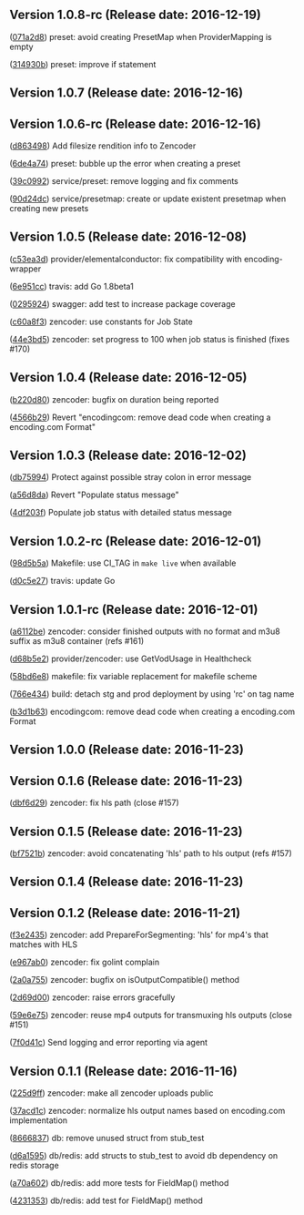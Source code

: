 ## Version 1.0.8-rc (Release date: 2016-12-19)

([071a2d8](https://github.com/nytimes/video-transcoding-api/commit/071a2d8)) preset: avoid creating PresetMap when ProviderMapping is empty 

([314930b](https://github.com/nytimes/video-transcoding-api/commit/314930b)) preset: improve if statement 




## Version 1.0.7 (Release date: 2016-12-16)



## Version 1.0.6-rc (Release date: 2016-12-16)

([d863498](https://github.com/nytimes//commit/d863498)) Add filesize rendition info to Zencoder 


([6de4a74](https://github.com/nytimes//commit/6de4a74)) preset: bubble up the error when creating a preset 

([39c0992](https://github.com/nytimes//commit/39c0992)) service/preset: remove logging and fix comments 

([90d24dc](https://github.com/nytimes//commit/90d24dc)) service/presetmap: create or update existent presetmap when creating new presets 




## Version 1.0.5 (Release date: 2016-12-08)
([c53ea3d](https://github.com/nytimes/video-transcoding-api/commit/c53ea3d)) provider/elementalconductor: fix compatibility with encoding-wrapper 

([6e951cc](https://github.com/nytimes/video-transcoding-api/commit/6e951cc)) travis: add Go 1.8beta1 

([0295924](https://github.com/nytimes/video-transcoding-api/commit/0295924)) swagger: add test to increase package coverage 


([c60a8f3](https://github.com/nytimes/video-transcoding-api/commit/c60a8f3)) zencoder: use constants for Job State 

([44e3bd5](https://github.com/nytimes/video-transcoding-api/commit/44e3bd5)) zencoder: set progress to 100 when job status is finished (fixes #170) 




## Version 1.0.4 (Release date: 2016-12-05)

([b220d80](https://github.com/nytimes/video-transcoding-api/commit/b220d80)) zencoder: bugfix on duration being reported 


([4566b29](https://github.com/nytimes/video-transcoding-api/commit/4566b29)) Revert "encodingcom: remove dead code when creating a encoding.com Format" 




## Version 1.0.3 (Release date: 2016-12-02)

([db75994](https://github.com/nytimes/video-transcoding-api/commit/db75994)) Protect against possible stray colon in error message 

([a56d8da](https://github.com/nytimes/video-transcoding-api/commit/a56d8da)) Revert "Populate status message" 


([4df203f](https://github.com/nytimes/video-transcoding-api/commit/4df203f)) Populate job status with detailed status message 




## Version 1.0.2-rc (Release date: 2016-12-01)
([98d5b5a](https://github.com/nytimes/video-transcoding-api/commit/98d5b5a)) Makefile: use CI_TAG in `make live` when available 

([d0c5e27](https://github.com/nytimes/video-transcoding-api/commit/d0c5e27)) travis: update Go 




## Version 1.0.1-rc (Release date: 2016-12-01)

([a6112be](https://github.com/nytimes/video-transcoding-api/commit/a6112be)) zencoder: consider finished outputs with no format and m3u8 suffix as m3u8 container (refs #161) 


([d68b5e2](https://github.com/nytimes/video-transcoding-api/commit/d68b5e2)) provider/zencoder: use GetVodUsage in Healthcheck 




([58bd6e8](https://github.com/nytimes/video-transcoding-api/commit/58bd6e8)) makefile: fix variable replacement for makefile scheme 

([766e434](https://github.com/nytimes/video-transcoding-api/commit/766e434)) build: detach stg and prod deployment by using 'rc' on tag name 

([b3d1b63](https://github.com/nytimes/video-transcoding-api/commit/b3d1b63)) encodingcom: remove dead code when creating a encoding.com Format 




## Version 1.0.0 (Release date: 2016-11-23)



## Version 0.1.6 (Release date: 2016-11-23)
([dbf6d29](https://github.com/nytimes/video-transcoding-api/commit/dbf6d29)) zencoder: fix hls path (close #157) 




## Version 0.1.5 (Release date: 2016-11-23)
([bf7521b](https://github.com/nytimes/video-transcoding-api/commit/bf7521b)) zencoder: avoid concatenating 'hls' path to hls output (refs #157) 





## Version 0.1.4 (Release date: 2016-11-23)




## Version 0.1.2 (Release date: 2016-11-21)

([f3e2435](https://github.com/nytimes/video-transcoding-api/commit/f3e2435)) zencoder: add PrepareForSegmenting: 'hls' for mp4's that matches with HLS 

([e967ab0](https://github.com/nytimes/video-transcoding-api/commit/e967ab0)) zencoder: fix golint complain 

([2a0a755](https://github.com/nytimes/video-transcoding-api/commit/2a0a755)) zencoder: bugfix on isOutputCompatible() method 

([2d69d00](https://github.com/nytimes/video-transcoding-api/commit/2d69d00)) zencoder: raise errors gracefully 

([59e6e75](https://github.com/nytimes/video-transcoding-api/commit/59e6e75)) zencoder: reuse mp4 outputs for transmuxing hls outputs (close #151) 


([7f0d41c](https://github.com/nytimes/video-transcoding-api/commit/7f0d41c)) Send logging and error reporting via agent 




## Version 0.1.1 (Release date: 2016-11-16)

([225d9ff](https://github.com/nytimes/video-transcoding-api/commit/225d9ff)) zencoder: make all zencoder uploads public 


([37acd1c](https://github.com/nytimes/video-transcoding-api/commit/37acd1c)) zencoder: normalize hls output names based on encoding.com implementation 


([8666837](https://github.com/nytimes/video-transcoding-api/commit/8666837)) db: remove unused struct from stub_test 

([d6a1595](https://github.com/nytimes/video-transcoding-api/commit/d6a1595)) db/redis: add structs to stub_test to avoid db dependency on redis storage 

([a70a602](https://github.com/nytimes/video-transcoding-api/commit/a70a602)) db/redis: add more tests for FieldMap() method 

([4231353](https://github.com/nytimes/video-transcoding-api/commit/4231353)) db/redis: add test for FieldMap() method 